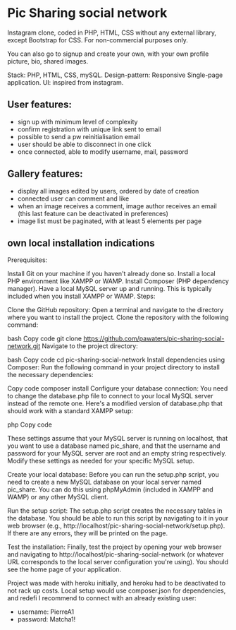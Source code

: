 # Pic Sharing social network

Instagram clone, coded in PHP, HTML, CSS without any external library, except Bootstrap for CSS.
For non-commercial purposes only.

You can also go to signup and create your own, with your own profile picture, bio, shared images.

Stack: PHP, HTML, CSS, mySQL. 
Design-pattern: Responsive Single-page application.
UI: inspired from instagram.

## User features:
- sign up with minimum level of complexity
- confirm registration with unique link sent to email
- possible to send a pw reinitialisation email
- user should be able to disconnect in one click
- once connected, able to modify username, mail, password

## Gallery features:
- display all images edited by users, ordered by date of creation
- connected user can comment and like
- when an image receives a comment, image author receives an email (this last feature can be deactivated in preferences)
- image list must be paginated, with at least 5 elements per page

## own local installation indications

Prerequisites:

Install Git on your machine if you haven't already done so.
Install a local PHP environment like XAMPP or WAMP.
Install Composer (PHP dependency manager).
Have a local MySQL server up and running. This is typically included when you install XAMPP or WAMP.
Steps:

Clone the GitHub repository: Open a terminal and navigate to the directory where you want to install the project. Clone the repository with the following command:

bash
Copy code
git clone https://github.com/pawaters/pic-sharing-social-network.git
Navigate to the project directory:

bash
Copy code
cd pic-sharing-social-network
Install dependencies using Composer: Run the following command in your project directory to install the necessary dependencies:

Copy code
composer install
Configure your database connection: You need to change the database.php file to connect to your local MySQL server instead of the remote one. Here's a modified version of database.php that should work with a standard XAMPP setup:

php
Copy code
<?php
    $DB_DSN = 'mysql:host=localhost;dbname=pic_share';
    $DB_USER = 'root';
    $DB_PASSWORD = '';
    $DB_HOST = 'mysql:host=localhost'; 
?>
These settings assume that your MySQL server is running on localhost, that you want to use a database named pic_share, and that the username and password for your MySQL server are root and an empty string respectively. Modify these settings as needed for your specific MySQL setup.

Create your local database: Before you can run the setup.php script, you need to create a new MySQL database on your local server named pic_share. You can do this using phpMyAdmin (included in XAMPP and WAMP) or any other MySQL client.

Run the setup script: The setup.php script creates the necessary tables in the database. You should be able to run this script by navigating to it in your web browser (e.g., http://localhost/pic-sharing-social-network/setup.php). If there are any errors, they will be printed on the page.

Test the installation: Finally, test the project by opening your web browser and navigating to http://localhost/pic-sharing-social-network (or whatever URL corresponds to the local server configuration you're using). You should see the home page of your application.

Project was made with heroku initially, and heroku had to be deactivated to not rack up costs.
Local setup would use composer.json for dependencies, and redefi
I recommend to connect with an already existing user:
- username: PierreA1
- password: Matcha1!
